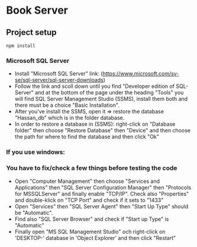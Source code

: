 # Book Server

## Project setup

```
npm install
```

### Microsoft SQL Server

- Install "Microsoft SQL Server" link: (https://www.microsoft.com/sv-se/sql-server/sql-server-downloads)
- Follow the link and scoll down until you find "Developer edition of SQL-Server" and at the bottom of the page under the heading "Tools" you will find SQL Server Management Studio (SSMS), install them both and there must be a choice "Basic Installation".
- After you've install the SSMS, open it => restore the database "Hassan_db" which is in the folder database.
- In order to restore a database in (SSMS): right-click on "Database folder" then choose "Restore Database" then "Device" and then choose the path for where to find the database and then click "Ok"

### If you use windows:

### You have to fix/check a few things before testing the code

- Open "Computer Management" then choose "Services and Applications" then "SQL Server Configuration Manager" then "Protocols for MSSQLServer" and finally enable "TCP/IP". Check also "Properties" and double-klick on "TCP Port" and check if it sets to "1433"
- Open "Services" then "SQL Server Agent" then "Start Up Type" should be "Automatic".
- Find also "SQL Server Browser" and check if "Start up Type" is "Automatic"
- Finally open "MS SQL Management Studio" och right-click on 'DESKTOP-' database in 'Object Explorer' and then click "Restart"
